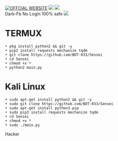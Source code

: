 <a href="https://www.zonahacker.site"><img title="OFFCIAL WEBSITE" src="https://img.shields.io/badge/WEBSITE-zonahacker.site-yellowgreen"></a>
<img src="https://img.shields.io/badge/TOOLS-SENSEI-blueviolet">
<img src="https://img.shields.io/badge/SIZE-199%20KB-brightgreen"><br>
Dark-Fb No Login 100% safe
<img src="https://github.com/BOT-033/Sensei/blob/master/Screenshot_2020-07-16-00-13-54-17.jpg">
# TERMUX
```
• pkg install python2 && git -y
• pip2 install requests mechanize tqdm
• git clone https://github.com/BOT-033/Sensei
• cd Sensei
• chmod +x *
• python2 main.py
```
# Kali Linux
```
• sudo apt-get install python2 && git -y
• sudo git clone https://github.com/BOT-033/Sensei
• sudo apt-get install python3-pip
• sudo pip3 install requests mechanize tqdm
• cd Sensei
• chmod +x *
• sudo ./main.py
``` 
Hacker
